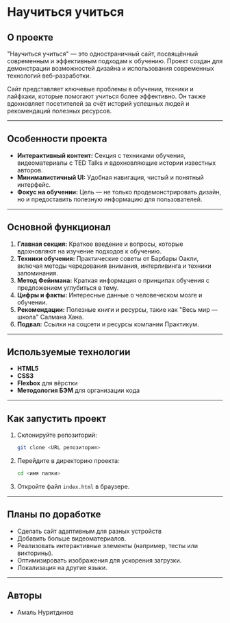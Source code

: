 # Научиться учиться

## О проекте
"Научиться учиться" — это одностраничный сайт, посвящённый современным и эффективным подходам к обучению. Проект создан для демонстрации возможностей дизайна и использования современных технологий веб-разработки.

Сайт представляет ключевые проблемы в обучении, техники и лайфхаки, которые помогают учиться более эффективно. Он также вдохновляет посетителей за счёт историй успешных людей и рекомендаций полезных ресурсов.

---

## Особенности проекта

- **Интерактивный контент:** Секция с техниками обучения, видеоматериалы с TED Talks и вдохновляющие истории известных авторов.
- **Минималистичный UI:** Удобная навигация, чистый и понятный интерфейс.
- **Фокус на обучении:** Цель — не только продемонстрировать дизайн, но и предоставить полезную информацию для пользователей.

---

## Основной функционал

1. **Главная секция:** Краткое введение и вопросы, которые вдохновляют на изучение подходов к обучению.
2. **Техники обучения:** Практические советы от Барбары Оакли, включая методы чередования внимания, интерливинга и техники запоминания.
3. **Метод Фейнмана:** Краткая информация о принципах обучения с предложением углубиться в тему.
4. **Цифры и факты:** Интересные данные о человеческом мозге и обучении.
5. **Рекомендации:** Полезные книги и ресурсы, такие как "Весь мир — школа" Салмана Хана.
6. **Подвал:** Ссылки на соцсети и ресурсы компании Практикум.

---

## Используемые технологии

- **HTML5**
- **CSS3**
- **Flexbox** для вёрстки
- **Методология БЭМ** для организации кода

---

## Как запустить проект

1. Склонируйте репозиторий:
   ```bash
   git clone <URL репозитория>
   ```
2. Перейдите в директорию проекта:
   ```bash
   cd <имя папки>
   ```
3. Откройте файл `index.html` в браузере.

---

## Планы по доработке
- Сделать сайт адаптивным для разных устройств
- Добавить больше видеоматериалов.
- Реализовать интерактивные элементы (например, тесты или викторины).
- Оптимизировать изображения для ускорения загрузки.
- Локализация на другие языки.

---

## Авторы
- Амаль Нуритдинов

